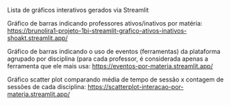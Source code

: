 Lista de gráficos interativos gerados via Streamlit

Gráfico de barras indicando professores ativos/inativos por matéria: https://brunolira1-projeto-1bi-streamlit-grafico-ativos-inativos-shoakt.streamlit.app/

Gráfico de barras indicando o uso de eventos (ferramentas) da plataforma agrupado por disciplina (para cada professor, é considerada apenas a ferramenta que ele mais usa: https://eventos-por-materia.streamlit.app/

Gráfico scatter plot comparando média de tempo de sessão x contagem de sessões de cada disciplina: https://scatterplot-interacao-por-materia.streamlit.app/

